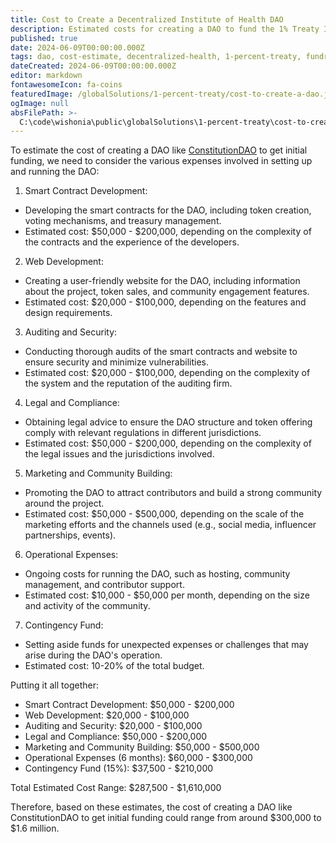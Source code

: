```yaml
---
title: Cost to Create a Decentralized Institute of Health DAO
description: Estimated costs for creating a DAO to fund the 1% Treaty Initiative, including development, legal, and operational expenses.
published: true
date: 2024-06-09T00:00:00.000Z
tags: dao, cost-estimate, decentralized-health, 1-percent-treaty, fundraising, web3
dateCreated: 2024-06-09T00:00:00.000Z
editor: markdown
fontawesomeIcon: fa-coins
featuredImage: /globalSolutions/1-percent-treaty/cost-to-create-a-dao.jpg
ogImage: null
absFilePath: >-
  C:\code\wishonia\public\globalSolutions\1-percent-treaty\cost-to-create-a-dao.md
---
```


To estimate the cost of creating a DAO like [ConstitutionDAO](https://juicebox.money/p/constitutiondao)
to get initial funding, we need to consider the various expenses involved in setting up and running the DAO:

1. Smart Contract Development:

- Developing the smart contracts for the DAO, including token creation, voting mechanisms, and treasury management.
- Estimated cost: $50,000 - $200,000, depending on the complexity of the contracts and the experience of the developers.

2. Web Development:

- Creating a user-friendly website for the DAO, including information about the project, token sales, and community engagement features.
- Estimated cost: $20,000 - $100,000, depending on the features and design requirements.

3. Auditing and Security:

- Conducting thorough audits of the smart contracts and website to ensure security and minimize vulnerabilities.
- Estimated cost: $20,000 - $100,000, depending on the complexity of the system and the reputation of the auditing firm.

4. Legal and Compliance:

- Obtaining legal advice to ensure the DAO structure and token offering comply with relevant regulations in different jurisdictions.
- Estimated cost: $50,000 - $200,000, depending on the complexity of the legal issues and the jurisdictions involved.

5. Marketing and Community Building:

- Promoting the DAO to attract contributors and build a strong community around the project.
- Estimated cost: $50,000 - $500,000, depending on the scale of the marketing efforts and the channels used (e.g., social media, influencer partnerships, events).

6. Operational Expenses:

- Ongoing costs for running the DAO, such as hosting, community management, and contributor support.
- Estimated cost: $10,000 - $50,000 per month, depending on the size and activity of the community.

7. Contingency Fund:

- Setting aside funds for unexpected expenses or challenges that may arise during the DAO's operation.
- Estimated cost: 10-20% of the total budget.

Putting it all together:

- Smart Contract Development: $50,000 - $200,000
- Web Development: $20,000 - $100,000
- Auditing and Security: $20,000 - $100,000
- Legal and Compliance: $50,000 - $200,000
- Marketing and Community Building: $50,000 - $500,000
- Operational Expenses (6 months): $60,000 - $300,000
- Contingency Fund (15%): $37,500 - $210,000

Total Estimated Cost Range: $287,500 - $1,610,000

Therefore, based on these estimates, the cost of creating a DAO like ConstitutionDAO to get initial funding could range from around $300,000 to $1.6 million.
